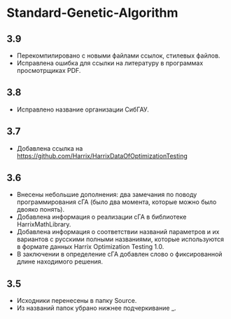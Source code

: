Standard-Genetic-Algorithm
==========================

3.9
---
 * Перекомпилировано с новыми файлами ссылок, стилевых файлов.
 * Исправлена ошибка для ссылки на литературу в программах просмотрщиках PDF.

3.8
---
 * Исправлено название организации СибГАУ.

3.7
---
 * Добавлена ссылка на https://github.com/Harrix/HarrixDataOfOptimizationTesting

3.6
---
 * Внесены небольшие дополнения: два замечания по поводу программирования сГА (было два момента, которые можно было двояко понять).
 * Добавлена информация о реализации сГА в библиотеке HarrixMathLibrary.
 * Добавлена информация о соответствии названий параметров и их вариантов с русскими полными названиями, которые используются в формате данных Harrix Optimization Testing 1.0.
 * В заключении в определение сГА добавлен слово о фиксированной длине находимого решения.

3.5
---
 * Исходники перенесены в папку Source.
 * Из названий папок убрано нижнее подчеркивание _.